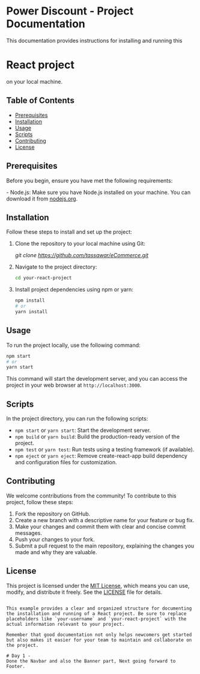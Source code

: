 # Power Discount - Project Documentation

This documentation provides instructions for installing and running this 
# React project 
on your local machine.

## Table of Contents

- [Prerequisites](#prerequisites)
- [Installation](#installation)
- [Usage](#usage)
- [Scripts](#scripts)
- [Contributing](#contributing)
- [License](#license)

## Prerequisites

Before you begin, ensure you have met the following requirements:

*-* Node.js: Make sure you have Node.js installed on your machine. You can download it from [nodejs.org](https://nodejs.org/).

## Installation

Follow these steps to install and set up the project:

1. Clone the repository to your local machine using Git:

    *git clone https://github.com/tassawar/eCommerce.git*


2. Navigate to the project directory:

   ```bash
   cd your-react-project
   ```

3. Install project dependencies using npm or yarn:

   ```bash
   npm install
   # or
   yarn install
   ```

## Usage

To run the project locally, use the following command:

```bash
npm start
# or
yarn start
```

This command will start the development server, and you can access the project in your web browser at `http://localhost:3000`.

## Scripts

In the project directory, you can run the following scripts:

- `npm start` or `yarn start`: Start the development server.
- `npm build` or `yarn build`: Build the production-ready version of the project.
- `npm test` or `yarn test`: Run tests using a testing framework (if available).
- `npm eject` or `yarn eject`: Remove create-react-app build dependency and configuration files for customization.

## Contributing

We welcome contributions from the community! To contribute to this project, follow these steps:

1. Fork the repository on GitHub.
2. Create a new branch with a descriptive name for your feature or bug fix.
3. Make your changes and commit them with clear and concise commit messages.
4. Push your changes to your fork.
5. Submit a pull request to the main repository, explaining the changes you made and why they are valuable.

## License

This project is licensed under the [MIT License](LICENSE), which means you can use, modify, and distribute it freely. See the [LICENSE](LICENSE) file for details.
```

This example provides a clear and organized structure for documenting the installation and running of a React project. Be sure to replace placeholders like `your-username` and `your-react-project` with the actual information relevant to your project.

Remember that good documentation not only helps newcomers get started but also makes it easier for your team to maintain and collaborate on the project.

# Day 1 - 
Done the Navbar and also the Banner part, Next going forward to Footer.